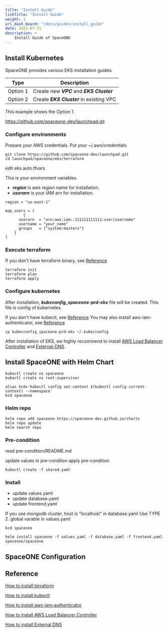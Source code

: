 ```yaml
---
title: "Install Guide"
linkTitle: "Install Guide"
weight: 1
url_dash_board: "/docs/guides/install_guide" 
date: 2021-07-31
description: >
    Install Guide of SpaceONE
---
```


## Install Kubernetes

SpaceONE provides various EKS installation guides.

| Type | Description |
|---   | ---   |
| Option 1 | Create new ***VPC*** and ***EKS Cluster*** |
| Option 2 | Create ***EKS Cluster*** in existing VPC |


This example shows the Option 1.

https://github.com/spaceone-dev/launchpad.git

### Configure environments

Prepare your AWS credentials. Put your ~/.aws/credentials

~~~
git clone https://github.com/spaceone-dev/launchpad.git
cd launchpad/spaceone/eks/terraform
~~~

edit eks.auto.tfvars

This is your environment variables.

* ***region*** is aws region name for installation.
* ***userarn*** is your IAM arn for installation.

~~~
region = "us-east-1"

map_users = [
		{
      userarn  = "arn:aws:iam::111111111111:user/username"
      username = "your_name"
      groups   = ["system:masters"]
    }
]

~~~

### Execute terraform

If you don't have terraform binary, see [Reference](#Reference)
~~~
terraform init
terraform plan
terraform apply
~~~

### Configure kubernetes

After installation, ***kubeconfig_spaceone-prd-eks*** file will be created. This file is config of kubernetes.

If you don't have kubectl, see [Reference](#Reference)
You may also install aws-iam-authenticator, see [Reference](#Reference)
~~~
cp kubecconfig_spaceone-prd-eks ~/.kube/config
~~~

After installation of EKS, we highly recommend to install [AWS Load Balancer Controller](#Reference) and [External-DNS](#Reference).






## Install SpaceONE with Helm Chart

~~~
kubectl create ns spaceone
kubectl create ns root-supervisor

alias kcd='kubectl config set-context $(kubectl config current-context) --namespace'
kcd spaceone
~~~

### Helm repo

~~~
helm repo add spaceone https://spaceone-dev.github.io/charts
helm repo update
helm search repo
~~~

### Pre-condition

read pre-condition/README.md

update values in pre-conditon
apply pre-condition

~~~
kubectl create -f shared.yaml
~~~

### Install

* update values.yaml
* update database.yaml 
* update frontend.yaml


If you use mongodb cluster,
host is "localhost" in database.yaml
Use TYPE 2. global varable in values.yaml

~~~
kcd spaceone

helm install spaceone -f values.yaml -f database.yaml -f frontend.yaml spaceone/spaceone

~~~

## SpaceONE Configuration


## Reference

[How to install terraform](https://learn.hashicorp.com/tutorials/terraform/install-cli)

[How to install kubectl](https://kubernetes.io/docs/tasks/tools/)

[How to install aws-iam-authenticator](https://docs.aws.amazon.com/eks/latest/userguide/install-aws-iam-authenticator.html)

[How to install AWS Load Balancer Controller](https://docs.aws.amazon.com/eks/latest/userguide/aws-load-balancer-controller.html)

[How to install External DNS](https://github.com/spaceone-dev/launchpad/tree/master/spaceone/external-dns)

